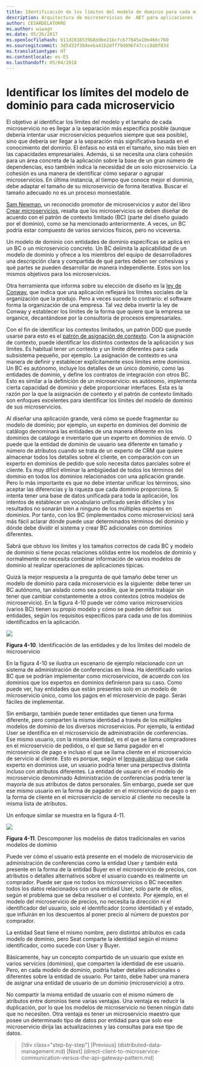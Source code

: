 ```yaml
---
title: Identificación de los límites del modelo de dominio para cada microservicio
description: Arquitectura de microservicios de .NET para aplicaciones .NET en contenedores | Identificación de los límites del modelo de dominio para cada microservicio
author: CESARDELATORRE
ms.author: wiwagn
ms.date: 05/26/2017
ms.openlocfilehash: b11d2838539b8ddbe21bcfcb77845a10e466c760
ms.sourcegitcommit: 3d5d33f384eeba41b2dff79d096f47ccc8d8f03d
ms.translationtype: HT
ms.contentlocale: es-ES
ms.lasthandoff: 05/04/2018
---
```

# <a name="identify-domain-model-boundaries-for-each-microservice"></a>Identificar los límites del modelo de dominio para cada microservicio

El objetivo al identificar los límites del modelo y el tamaño de cada microservicio no es llegar a la separación más específica posible (aunque debería intentar usar microservicios pequeños siempre que sea posible), sino que debería ser llegar a la separación más significativa basada en el conocimiento del dominio. El énfasis no está en el tamaño, sino más bien en las capacidades empresariales. Además, si se necesita una clara cohesión para un área concreta de la aplicación sobre la base de un gran número de dependencias, eso también indica la necesidad de un solo microservicio. La cohesión es una manera de identificar cómo separar o agrupar microservicios. En última instancia, al tiempo que conoce mejor el dominio, debe adaptar el tamaño de su microservicio de forma iterativa. Buscar el tamaño adecuado no es un proceso monoestable.

[Sam Newman](https://samnewman.io/), un reconocido promotor de microservicios y autor del libro [Crear microservicios](https://samnewman.io/books/building_microservices/), resalta que los microservicios se deben diseñar de acuerdo con el patrón de contexto limitado (BC) (parte del diseño guiado por el dominio), como se ha mencionado anteriormente. A veces, un BC podría estar compuesto de varios servicios físicos, pero no viceversa.

Un modelo de dominio con entidades de dominio específicas se aplica en un BC o un microservicio concreto. Un BC delimita la aplicabilidad de un modelo de dominio y ofrece a los miembros del equipo de desarrolladores una descripción clara y compartida de qué partes deben ser cohesivas y qué partes se pueden desarrollar de manera independiente. Estos son los mismos objetivos para los microservicios.

Otra herramienta que informa sobre su elección de diseño es la [ley de Conway](https://en.wikipedia.org/wiki/Conway%27s_law), que indica que una aplicación reflejará los límites sociales de la organización que la produjo. Pero a veces sucede lo contrario: el software forma la organización de una empresa. Tal vez deba invertir la ley de Conway y establecer los límites de la forma que quiere que la empresa se organice, decantándose por la consultoría de procesos empresariales.

Con el fin de identificar los contextos limitados, un patrón DDD que puede usarse para esto es el [patrón de asignación de contexto](https://www.infoq.com/articles/ddd-contextmapping). Con la asignación de contexto, puede identificar los distintos contextos de la aplicación y sus límites. Es habitual tener un contexto y un límite diferentes para cada subsistema pequeño, por ejemplo. La asignación de contexto es una manera de definir y establecer explícitamente esos límites entre dominios. Un BC es autónomo, incluye los detalles de un único dominio, como las entidades de dominio, y define los contratos de integración con otros BC. Esto es similar a la definición de un microservicio: es autónomo, implementa cierta capacidad de dominio y debe proporcionar interfaces. Esta es la razón por la que la asignación de contexto y el patrón de contexto limitado son enfoques excelentes para identificar los límites del modelo de dominio de sus microservicios.

Al diseñar una aplicación grande, verá cómo se puede fragmentar su modelo de dominio; por ejemplo, un experto en dominios del dominio de catálogo denominará las entidades de una manera diferente en los dominios de catálogo e inventario que un experto en dominios de envío. O puede que la entidad de dominio de usuario sea diferente en tamaño y número de atributos cuando se trata de un experto de CRM que quiere almacenar todos los detalles sobre el cliente, en comparación con un experto en dominios de pedido que solo necesita datos parciales sobre el cliente. Es muy difícil eliminar la ambigüedad de todos los términos del dominio en todos los dominios relacionados con una aplicación grande. Pero lo más importante es que no debe intentar unificar los términos, sino aceptar las diferencias y la riqueza que cada dominio proporciona. Si intenta tener una base de datos unificada para toda la aplicación, los intentos de establecer un vocabulario unificado serán difíciles y los resultados no sonarán bien a ninguno de los múltiples expertos en dominios. Por tanto, con los BC (implementados como microservicios) será más fácil aclarar dónde puede usar determinados términos del dominio y dónde debe dividir el sistema y crear BC adicionales con dominios diferentes.

Sabrá que obtuvo los límites y los tamaños correctos de cada BC y modelo de dominio si tiene pocas relaciones sólidas entre los modelos de dominio y normalmente no necesita combinar información de varios modelos de dominio al realizar operaciones de aplicaciones típicas.

Quizá la mejor respuesta a la pregunta de qué tamaño debe tener un modelo de dominio para cada microservicio es la siguiente: debe tener un BC autónomo, tan aislado como sea posible, que le permita trabajar sin tener que cambiar constantemente a otros contextos (otros modelos de microservicio). En la figura 4-10 puede ver cómo varios microservicios (varios BC) tienen su propio modelo y cómo se pueden definir sus entidades, según los requisitos específicos para cada uno de los dominios identificados en la aplicación.

![](./media/image10.png)

**Figura 4-10**. Identificación de las entidades y de los límites del modelo de microservicio

En la figura 4-10 se ilustra un escenario de ejemplo relacionado con un sistema de administración de conferencias en línea. Ha identificado varios BC que se podrían implementar como microservicios, de acuerdo con los dominios que los expertos en dominios definieron para su caso. Como puede ver, hay entidades que están presentes solo en un modelo de microservicio único, como los pagos en el microservicio de pago. Serán fáciles de implementar.

Sin embargo, también puede tener entidades que tienen una forma diferente, pero comparten la misma identidad a través de los múltiples modelos de dominio de los diversos microservicios. Por ejemplo, la entidad User se identifica en el microservicio de administración de conferencias. Ese mismo usuario, con la misma identidad, es el que se llama compradores en el microservicio de pedidos, o el que se llama pagador en el microservicio de pago e incluso el que se llama cliente en el microservicio de servicio al cliente. Esto es porque, según el [lenguaje ubicuo](https://martinfowler.com/bliki/UbiquitousLanguage.html) que cada experto en dominios use, un usuario podría tener una perspectiva distinta incluso con atributos diferentes. La entidad de usuario en el modelo de microservicio denominado Administración de conferencias podría tener la mayoría de sus atributos de datos personales. Sin embargo, puede ser que ese mismo usuario en la forma de pagador en el microservicio de pago o en la forma de cliente en el microservicio de servicio al cliente no necesite la misma lista de atributos.

Un enfoque similar se muestra en la figura 4-11.

![](./media/image11.png)

**Figura 4-11**. Descomponer los modelos de datos tradicionales en varios modelos de dominio

Puede ver cómo el usuario está presente en el modelo de microservicio de administración de conferencias como la entidad User y también está presente en la forma de la entidad Buyer en el microservicio de precios, con atributos o detalles alternativos sobre el usuario cuando es realmente un comprador. Puede ser que no todos los microservicios o BC necesiten todos los datos relacionados con una entidad User, solo parte de ellos, según el problema que se deba resolver o el contexto. Por ejemplo, en el modelo del microservicio de precios, no necesita la dirección ni el identificador del usuario, solo el identificador (como identidad) y el estado, que influirán en los descuentos al poner precio al número de puestos por comprador.

La entidad Seat tiene el mismo nombre, pero distintos atributos en cada modelo de dominio, pero Seat comparte la identidad según el mismo identificador, como sucede con User y Buyer.

Básicamente, hay un concepto compartido de un usuario que existe en varios servicios (dominios), que comparten la identidad de ese usuario. Pero, en cada modelo de dominio, podría haber detalles adicionales o diferentes sobre la entidad de usuario. Por tanto, debe haber una manera de asignar una entidad de usuario de un dominio (microservicio) a otro.

No compartir la misma entidad de usuario con el mismo número de atributos entre dominios tiene varias ventajas. Una ventaja es reducir la duplicación, por lo que los modelos de microservicio no tienen ningún dato que no necesiten. Otra ventaja es tener un microservicio maestro que posee un determinado tipo de datos por entidad para que solo ese microservicio dirija las actualizaciones y las consultas para ese tipo de datos.


>[!div class="step-by-step"]
[Previous] (distributed-data-management.md) [Next] (direct-client-to-microservice-communication-versus-the-api-gateway-pattern.md)
